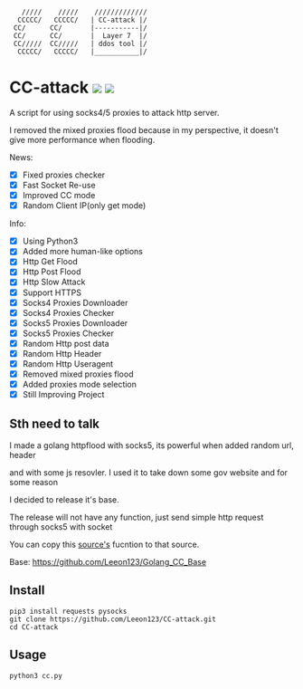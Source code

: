        /////    /////    /////////////
      CCCCC/   CCCCC/   | CC-attack |/
     CC/      CC/       |-----------|/ 
     CC/      CC/       |  Layer 7  |/ 
     CC/////  CC/////   | ddos tool |/ 
      CCCCC/   CCCCC/   |___________|/

# CC-attack ![](https://img.shields.io/badge/Version-3.1-brightgreen.svg) ![](https://img.shields.io/badge/license-MIT-blue.svg)
 A script for using socks4/5 proxies to attack http server.
 
 I removed the mixed proxies flood because in my perspective, it doesn't give more performance when flooding.
 
 News:
- [x] Fixed proxies checker 
- [x] Fast Socket Re-use 
- [x] Improved CC mode
- [x] Random Client IP(only get mode)
 
 Info:
- [x] Using Python3
- [x] Added more human-like options
- [x] Http Get  Flood
- [x] Http Post Flood
- [x] Http Slow Attack
- [x] Support HTTPS
- [x] Socks4 Proxies Downloader
- [x] Socks4 Proxies Checker
- [x] Socks5 Proxies Downloader
- [x] Socks5 Proxies Checker
- [x] Random Http post data
- [x] Random Http Header
- [x] Random Http Useragent
- [x] Removed mixed proxies flood
- [x] Added proxies mode selection
- [x] Still Improving Project
## Sth need to talk

I made a golang httpflood with socks5, its powerful when added random url, header

and with some js resovler. I used it to take down some gov website and for some reason

I decided to release it's base.

The release will not have any function, just send simple http request through socks5 with socket

You can copy this [source's](https://github.com/Leeon123/golang-httpflood) fucntion to that source.

Base: https://github.com/Leeon123/Golang_CC_Base
## Install

    pip3 install requests pysocks
    git clone https://github.com/Leeon123/CC-attack.git
    cd CC-attack

## Usage

    python3 cc.py

